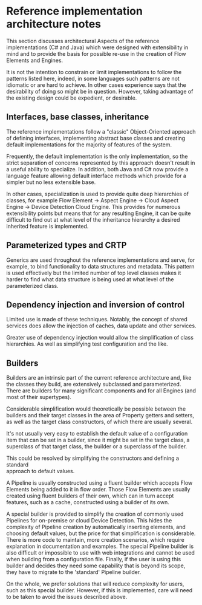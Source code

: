 # Reference implementation architecture notes

This section discusses architectural Aspects of the reference implementations
(C# and Java) which were designed with extensibility in mind and to provide the basis
for possible re-use in the creation of Flow Elements and Engines.

It is not the intention to constrain or limit implementations to follow
the patterns listed here, indeed, in some languages such patterns are not
idiomatic or are hard to achieve. In other cases experience says that the
desirability of doing so might be in question.
However, taking advantage of the existing design could be expedient, or desirable.

## Interfaces, base classes, inheritance

The reference implementations follow a "classic" Object-Oriented approach of defining
interfaces, implementing abstract base classes and creating default
implementations for the majority of features of the system.

Frequently, the default implementation is the only implementation, so the
strict separation of concerns represented by this approach doesn't result
in a useful ability to specialize. In addition, both Java and C# now provide
a language feature allowing default interface methods which provide for a simpler but no less
extensible base.

In other cases, specialization is used to provide quite deep hierarchies of
classes, for example Flow Element -> Aspect Engine -> Cloud Aspect Engine ->
Device Detection Cloud Engine. This provides for numerous extensibility points
but means that for any resulting Engine, it can be quite difficult to find
out at what level of the inheritance hierarchy a desired inherited feature
is implemented.

## Parameterized types and CRTP

Generics are used throughout the reference implementations and serve, for
example, to bind functionality to data structures and metadata.
This pattern is used effectively
but the limited number of top level classes makes it harder to find what
data structure is being used at what level of the parameterized class.

## Dependency injection and inversion of control

Limited use is made of these techniques. Notably, the concept of shared services
does allow the injection of caches, data update and other services.

Greater use of dependency injection would allow the simplification of class
hierarchies. As well as simplifying test configuration and the like.

## Builders

Builders are an intrinsic part of the current reference architecture and,
like the classes they build, are extensively subclassed and parameterized. There
are builders for many significant components and for all Engines (and most of their
supertypes).

Considerable simplification would theoretically be possible between the builders and
their target classes in the area of Property getters and setters, as well as
the target class constructors, of which there are usually several.

It's not usually very easy to establish the default value of a configuration item that
can be set in a builder, since it might be set in the target class, a superclass
of that target class, the builder or a superclass of the builder.

This could be resolved by simplifying the constructors and defining a standard  
approach to default values.

A Pipeline is usually constructed using a fluent builder which accepts Flow Elements
being added to it in flow order. Those Flow Elements are usually created using
fluent builders of their own, which can in turn accept features, such as a cache,
constructed using a builder of its own.

A special builder is provided to simplify the creation of commonly used Pipelines
for on-premise or cloud Device Detection. This hides the complexity
of Pipeline creation by automatically inserting elements, and choosing
default values, but the price for that simplification is considerable. There is
more code to maintain, more creation scenarios, which require explanation in
documentation and examples. The special Pipeline builder is also difficult or
impossible to use with web integrations and cannot be used when building from a
configuration file. Finally, if the user is using this builder and decides they
need some capability that is beyond its scope, they have to migrate to the
'standard' Pipeline builder.

On the whole, we prefer solutions that will reduce complexity for users, such as this special builder. However, if this is implemented,
care will need to be taken to avoid the issues described above.
